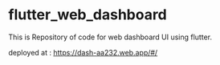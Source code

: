 # flutter_web_dashboard

This is Repository of code for web dashboard UI using flutter.

deployed at : https://dash-aa232.web.app/#/
